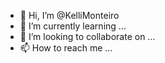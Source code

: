 - 👋 Hi, I’m @KelliMonteiro
- 🌱 I’m currently learning ...
- 💞️ I’m looking to collaborate on ...
- 📫 How to reach me ...

<!---
KelliMonteiro/KelliMonteiro is a ✨ special ✨ repository because its `README.md` (this file) appears on your GitHub profile.
You can click the Preview link to take a look at your changes.
--->
